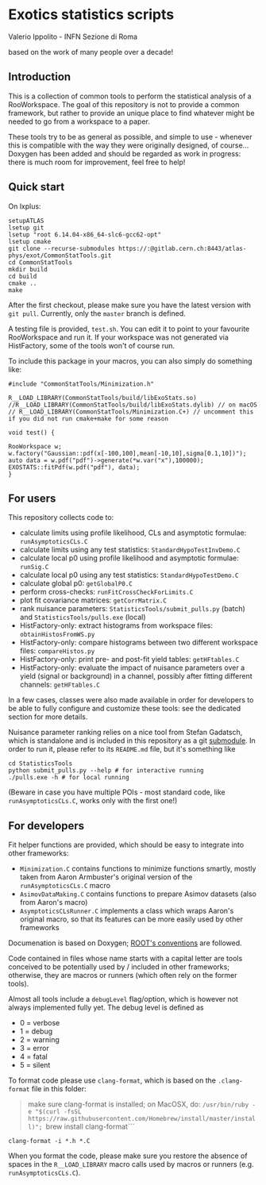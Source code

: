 # Exotics statistics scripts

Valerio Ippolito - INFN Sezione di Roma

based on the work of many people over a decade!

## Introduction
This is a collection of common tools to perform the statistical analysis of a RooWorkspace.
The goal of this repository is not to provide a common framework, but rather to provide
an unique place to find whatever might be needed to go from a workspace to a paper.

These tools try to be as general as possible, and simple to use - whenever this is compatible with
the way they were originally designed, of course... Doxygen has been added and should be regarded
as work in progress: there is much room for improvement, feel free to help!

## Quick start
On lxplus:
```
setupATLAS
lsetup git
lsetup "root 6.14.04-x86_64-slc6-gcc62-opt"
lsetup cmake
git clone --recurse-submodules https://:@gitlab.cern.ch:8443/atlas-phys/exot/CommonStatTools.git
cd CommonStatTools
mkdir build
cd build 
cmake ..
make
```

After the first checkout, please make sure you have the latest version with `git pull`. Currently, only the `master` branch is defined.

A testing file is provided, `test.sh`. You can edit it to point to your favourite RooWorkspace and run it.
If your workspace was not generated via HistFactory, some of the tools won't of course run.

To include this package in your macros, you can also simply do something like:
```
#include "CommonStatTools/Minimization.h"

R__LOAD_LIBRARY(CommonStatTools/build/libExoStats.so)
//R__LOAD_LIBRARY(CommonStatTools/build/libExoStats.dylib) // on macOS
// R__LOAD_LIBRARY(CommonStatTools/Minimization.C+) // uncomment this if you did not run cmake+make for some reason

void test() {

RooWorkspace w;
w.factory("Gaussian::pdf(x[-100,100],mean[-10,10],sigma[0.1,10])");
auto data = w.pdf("pdf")->generate(*w.var("x"),100000);
EXOSTATS::fitPdf(w.pdf("pdf"), data);
}
```

## For users

This repository collects code to:
  * calculate limits using profile likelihood, CLs and asymptotic formulae: `runAsymptoticsCLs.C`
  * calculate limits using any test statistics: `StandardHypoTestInvDemo.C`
  * calculate local p0 using profile likelihood and asymptotic formulae: `runSig.C`
  * calculate local p0 using any test statistics: `StandardHypoTestDemo.C`
  * calculate global p0: `getGlobalP0.C`
  * perform cross-checks: `runFitCrossCheckForLimits.C`
  * plot fit covariance matrices: `getCorrMatrix.C`
  * rank nuisance parameters: `StatisticsTools/submit_pulls.py` (batch) and `StatisticsTools/pulls.exe` (local)
  * HistFactory-only: extract histograms from workspace files: `obtainHistosFromWS.py`
  * HistFactory-only: compare histograms between two different workspace files: `compareHistos.py`
  * HistFactory-only: print pre- and post-fit yield tables: `getHFtables.C`
  * HistFactory-only: evaluate the impact of nuisance parameters over a yield (signal or background) in a channel, possibly after fitting different channels: `getHFtables.C`

In a few cases, classes were also made available in order for developers to be able to fully configure and customize these tools: see the dedicated section for more details.

Nuisance parameter ranking relies on a nice tool from Stefan Gadatsch, which is standalone and is included in this repository as a git [submodule](https://git-scm.com/book/en/v2/Git-Tools-Submodules). In order to run it, please refer to its `README.md` file, but it's something like
```
cd StatisticsTools
python submit_pulls.py --help # for interactive running
./pulls.exe -h # for local running
```

(Beware in case you have multiple POIs - most standard code, like `runAsymptoticsCLs.C`, works only with the first one!)

## For developers

Fit helper functions are provided, which should be easy to integrate into other frameworks:
  * `Minimization.C` contains functions to minimize functions smartly, mostly taken from Aaron Armbuster's original version of the `runAsymptoticsCLs.C` macro
  * `AsimovDataMaking.C` contains functions to prepare Asimov datasets (also from Aaron's macro)
  * `AsymptoticsCLsRunner.C` implements a class which wraps Aaron's original macro, so that its features can be more easily used by other frameworks

Documenation is based on Doxygen; [ROOT's conventions](https://root.cern.ch/formatting-comments-doxygen) are followed.

Code contained in files whose name starts with a capital letter are tools conceived to be potentially used by / included in other frameworks; otherwise, they are macros or runners (which often rely on the former tools).
 
Almost all tools include a `debugLevel` flag/option, which is however not always implemented fully yet. The debug level is defined as
  * 0 = verbose
  * 1 = debug
  * 2 = warning
  * 3 = error
  * 4 = fatal
  * 5 = silent

To format code please use `clang-format`, which is based on the `.clang-format` file in this folder:

> make sure clang-format is installed; on MacOSX, do:
> ```/usr/bin/ruby -e "$(curl -fsSL https://raw.githubusercontent.com/Homebrew/install/master/install)"; ```brew install clang-format```

```clang-format -i *.h *.C```

When you format the code, please make sure you restore the absence of spaces in the `R__LOAD_LIBRARY` macro calls used by macros or runners (e.g. `runAsymptoticsCLs.C`).

